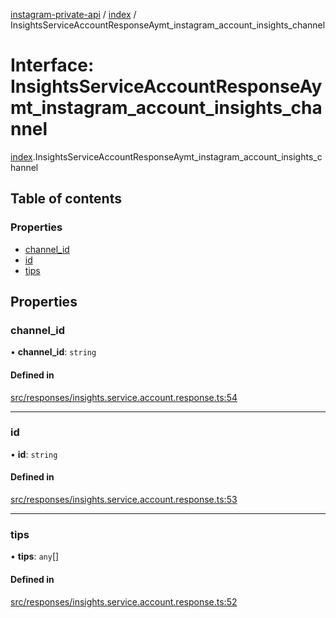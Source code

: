 [instagram-private-api](../../README.md) / [index](../../modules/index.md) / InsightsServiceAccountResponseAymt_instagram_account_insights_channel

# Interface: InsightsServiceAccountResponseAymt\_instagram\_account\_insights\_channel

[index](../../modules/index.md).InsightsServiceAccountResponseAymt_instagram_account_insights_channel

## Table of contents

### Properties

- [channel\_id](InsightsServiceAccountResponseAymt_instagram_account_insights_channel.md#channel_id)
- [id](InsightsServiceAccountResponseAymt_instagram_account_insights_channel.md#id)
- [tips](InsightsServiceAccountResponseAymt_instagram_account_insights_channel.md#tips)

## Properties

### channel\_id

• **channel\_id**: `string`

#### Defined in

[src/responses/insights.service.account.response.ts:54](https://github.com/Nerixyz/instagram-private-api/blob/0e0721c/src/responses/insights.service.account.response.ts#L54)

___

### id

• **id**: `string`

#### Defined in

[src/responses/insights.service.account.response.ts:53](https://github.com/Nerixyz/instagram-private-api/blob/0e0721c/src/responses/insights.service.account.response.ts#L53)

___

### tips

• **tips**: `any`[]

#### Defined in

[src/responses/insights.service.account.response.ts:52](https://github.com/Nerixyz/instagram-private-api/blob/0e0721c/src/responses/insights.service.account.response.ts#L52)
